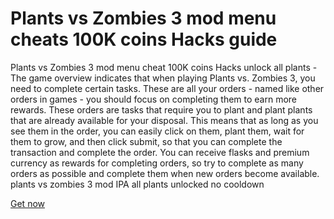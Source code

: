 # Plants vs Zombies 3 mod menu cheats 100K coins Hacks guide

Plants vs Zombies 3 mod menu cheat 100K coins Hacks unlock all plants - The game overview indicates that when playing Plants vs. Zombies 3, you need to complete certain tasks. These are all your orders - named like other orders in games - you should focus on completing them to earn more rewards. These orders are tasks that require you to plant and plant plants that are already available for your disposal. This means that as long as you see them in the order, you can easily click on them, plant them, wait for them to grow, and then click submit, so that you can complete the transaction and complete the order. You can receive flasks and premium currency as rewards for completing orders, so try to complete as many orders as possible and complete them when new orders become available. plants vs zombies 3 mod IPA all plants unlocked no cooldown

[Get now](https://issuu.com/micheleddietz/docs/plantsvszombies3)
